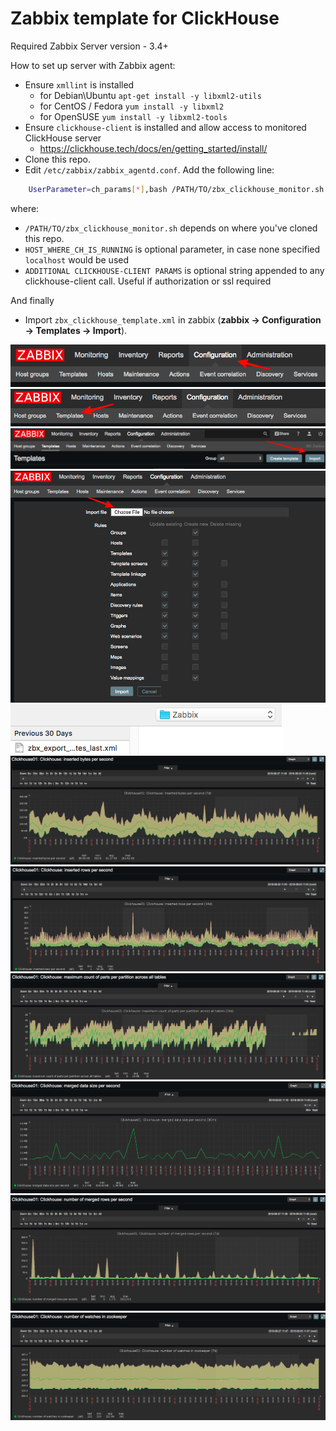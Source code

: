 # Zabbix template for ClickHouse
Required Zabbix Server version - 3.4+

How to set up server with Zabbix agent:
  * Ensure `xmllint` is installed 
    - for Debian\Ubuntu `apt-get install -y libxml2-utils`
    - for CentOS / Fedora `yum install -y libxml2` 
    - for OpenSUSE `yum install -y libxml2-tools` 
  * Ensure `clickhouse-client` is installed and allow access to monitored ClickHouse server
    - https://clickhouse.tech/docs/en/getting_started/install/
  * Clone this repo.
  * Edit `/etc/zabbix/zabbix_agentd.conf`. Add the following line:
```bash
	UserParameter=ch_params[*],bash /PATH/TO/zbx_clickhouse_monitor.sh "$1" "HOST_WHERE_CH_IS_RUNNING" "ADDITIONAL CLICKHOUSE-CLIENT PARAMS"
```
  where:
  * `/PATH/TO/zbx_clickhouse_monitor.sh` depends on where you've cloned this repo.
  * `HOST_WHERE_CH_IS_RUNNING` is optional parameter, in case none specified `localhost` would be used
  * `ADDITIONAL CLICKHOUSE-CLIENT PARAMS` is optional string appended to any clickhouse-client call. Useful if authorization or ssl required

And finally
  * Import `zbx_clickhouse_template.xml` in zabbix (**zabbix -> Configuration -> Templates -> Import**).

![image01](img/image01.png)
![image02](img/image02.png)
![image03](img/image03.png)
![image04](img/image04.png)
![image05](img/image05.png)
![image06](img/image06.png)
![image07](img/image07.png)
![image08](img/image08.png)
![image09](img/image09.png)
![image10](img/image10.png)
![image11](img/image11.png)

